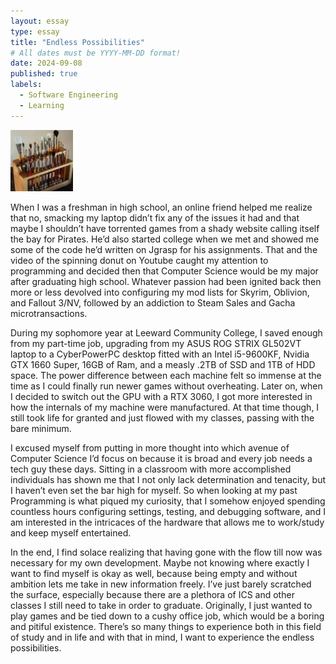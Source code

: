 ```yaml
---
layout: essay
type: essay
title: "Endless Possibilities"
# All dates must be YYYY-MM-DD format!
date: 2024-09-08
published: true
labels:
  - Software Engineering
  - Learning
---
```


<img width="100px" class="rounded float-start pe-4" src="../img/igniting/paintbrushes.jpg">

  When I was a freshman in high school, an online friend helped me realize that no, smacking my laptop didn’t fix any of the issues it had and that maybe I shouldn’t have torrented games from a shady website calling itself the bay for Pirates. He’d also started college when we met and showed me some of the code he’d written on Jgrasp for his assignments. That and the video of the spinning donut on Youtube caught my attention to programming and decided then that Computer Science would be my major after graduating high school. Whatever passion had been ignited back then more or less devolved into configuring my mod lists for Skyrim, Oblivion, and Fallout 3/NV, followed by an addiction to Steam Sales and Gacha microtransactions. 
	
 During my sophomore year at Leeward Community College,  I saved enough from my part-time job, upgrading from my ASUS ROG STRIX GL502VT laptop to a CyberPowerPC desktop fitted with an Intel i5-9600KF, Nvidia GTX 1660 Super, 16GB of Ram, and a measly .2TB of SSD and 1TB of HDD space. The power difference between each machine felt so immense at the time as I could finally run newer games without overheating. Later on, when I decided to switch out the GPU with a RTX 3060, I got more interested in how the internals of my machine were manufactured. At that time though, I still took life for granted and just flowed with my classes, passing with the bare minimum. 
  
  I excused myself from putting in more thought into which avenue of Computer Science I’d focus on because it is broad and every job needs a tech guy these days. Sitting in a classroom with more accomplished individuals has shown me that I not only lack determination and tenacity, but I haven’t even set the bar high for myself. So when looking at my past Programming is what piqued my curiosity, that I somehow enjoyed spending countless hours configuring settings, testing, and debugging software, and I am interested in the intricaces of the hardware that allows me to work/study and keep myself entertained. 
  
  In the end, I find solace realizing that having gone with the flow till now was necessary for my own development. Maybe not knowing where exactly I want to find myself is okay as well, because being empty and without ambition lets me take in new information freely. I’ve just barely scratched the surface, especially because there are a plethora of ICS and other classes I still need to take in order to graduate. Originally, I just wanted to play games and be tied down to a cushy office job, which would be a boring and pitiful existence. There’s so many things to experience both in this field of study and in life and with that in mind, I want to experience the endless possibilities. 

	
	
	
	
